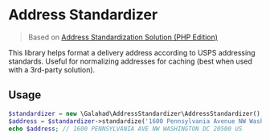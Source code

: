 # Address Standardizer

> Based on [Address Standardization Solution (PHP Edition)](http://www.analysisandsolutions.com/software/addr/addr.htm)

This library helps format a delivery address according to USPS addressing standards.  Useful for normalizing
addresses for caching (best when used with a 3rd-party solution).

## Usage

```php
$standardizer = new \Galahad\AddressStandardizer\AddressStandardizer();
$address = $standardizer->standardize('1600 Pennsylvania Avenue NW Washington, DC 20500 US');
echo $address; // 1600 PENNSYLVANIA AVE NW WASHINGTON DC 20500 US
```